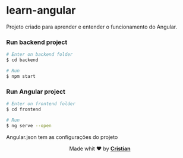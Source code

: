 # learn-angular

Projeto criado para aprender e entender o funcionamento do Angular.

### Run backend project
```bash
# Enter on backend folder
$ cd backend

# Run
$ npm start
```

### Run Angular project
```bash
# Enter on frontend folder
$ cd frontend

# Run
$ ng serve --open
```

Angular.json tem as configurações do projeto

<p align="center">Made whit ❤️ by <strong><a href="http://linkedin.com/in/cristian-silva-dev" target="blank" >Cristian</></p></strong>
